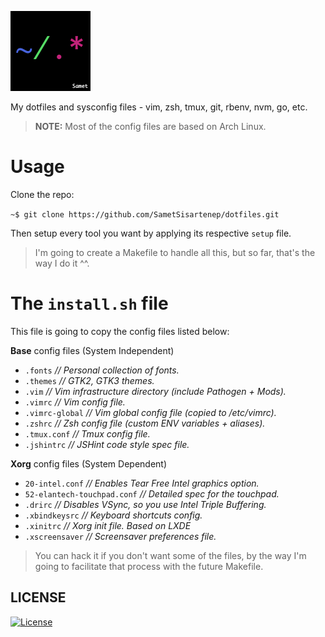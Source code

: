 ![dotfiles logo](dotfiles-logo.png)

My dotfiles and sysconfig files - vim, zsh, tmux, git, rbenv, nvm, go, etc.

> **NOTE:**
> Most of the config files are based on Arch Linux.

# Usage

Clone the repo:

`~$ git clone https://github.com/SametSisartenep/dotfiles.git`

Then setup every tool you want by applying its respective `setup` file.

> I'm going to create a Makefile to handle all this, but so far, that's the
> way I do it ^^.

# The `install.sh` file

This file is going to copy the config files listed below:

**Base** config files (System Independent)

- `.fonts` *// Personal collection of fonts.*
- `.themes` *// GTK2, GTK3 themes.*
- `.vim` *// Vim infrastructure directory (include Pathogen + Mods).*
- `.vimrc` *// Vim config file.*
- `.vimrc-global` *// Vim global config file (copied to /etc/vimrc).*
- `.zshrc` *// Zsh config file (custom ENV variables + aliases).*
- `.tmux.conf` *// Tmux config file.*
- `.jshintrc` *// JSHint code style spec file.*

**Xorg** config files (System Dependent)

- `20-intel.conf` *// Enables Tear Free Intel graphics option.*
- `52-elantech-touchpad.conf` *// Detailed spec for the touchpad.*
- `.drirc` *// Disables VSync, so you use Intel Triple Buffering.*
- `.xbindkeysrc` *// Keyboard shortcuts config.*
- `.xinitrc` *// Xorg init file. Based on LXDE*
- `.xscreensaver` *// Screensaver preferences file.*

> You can hack it if you don't want some of the files, by the way I'm going
> to facilitate that process with the future Makefile.

## LICENSE

[![License](http://img.shields.io/badge/license-MIT-brightgreen.svg)](http://opensource.org/licenses/MIT)

